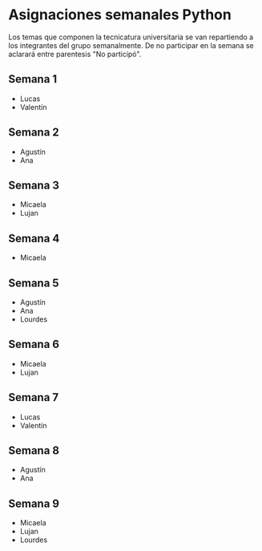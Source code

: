 # Asignaciones semanales Python
Los temas que componen la tecnicatura universitaria se van repartiendo a los integrantes del grupo semanalmente. De no participar en la semana se aclarará entre parentesis "No participó".

## Semana 1
* Lucas
* Valentín

## Semana 2
* Agustín
* Ana

## Semana 3
* Micaela
* Lujan

## Semana 4
* Micaela

## Semana 5
* Agustín
* Ana
* Lourdes

## Semana 6
* Micaela
* Lujan

## Semana 7
* Lucas
* Valentín

## Semana 8
* Agustín
* Ana

## Semana 9
* Micaela
* Lujan
* Lourdes
